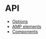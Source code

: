# API

- [Options](./options.md)
- [AMP elements](./amp-elements.md)
- [Components](./components.md)
